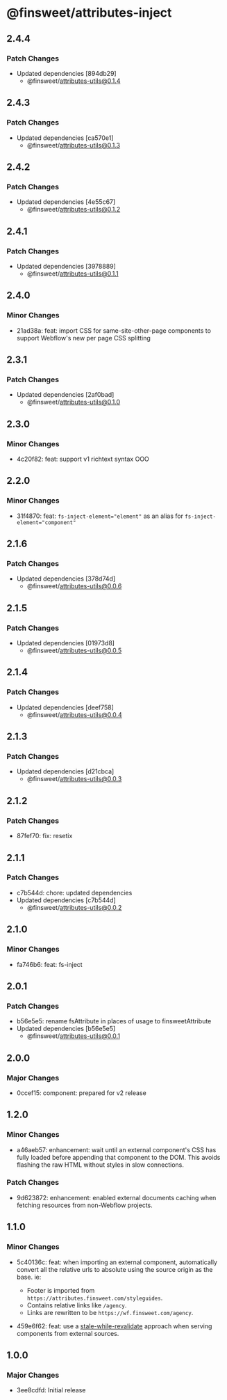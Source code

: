 # @finsweet/attributes-inject

## 2.4.4

### Patch Changes

- Updated dependencies [894db29]
  - @finsweet/attributes-utils@0.1.4

## 2.4.3

### Patch Changes

- Updated dependencies [ca570e1]
  - @finsweet/attributes-utils@0.1.3

## 2.4.2

### Patch Changes

- Updated dependencies [4e55c67]
  - @finsweet/attributes-utils@0.1.2

## 2.4.1

### Patch Changes

- Updated dependencies [3978889]
  - @finsweet/attributes-utils@0.1.1

## 2.4.0

### Minor Changes

- 21ad38a: feat: import CSS for same-site-other-page components to support Webflow's new per page CSS splitting

## 2.3.1

### Patch Changes

- Updated dependencies [2af0bad]
  - @finsweet/attributes-utils@0.1.0

## 2.3.0

### Minor Changes

- 4c20f82: feat: support v1 richtext syntax OOO

## 2.2.0

### Minor Changes

- 31f4870: feat: `fs-inject-element="element"` as an alias for `fs-inject-element="component"`

## 2.1.6

### Patch Changes

- Updated dependencies [378d74d]
  - @finsweet/attributes-utils@0.0.6

## 2.1.5

### Patch Changes

- Updated dependencies [01973d8]
  - @finsweet/attributes-utils@0.0.5

## 2.1.4

### Patch Changes

- Updated dependencies [deef758]
  - @finsweet/attributes-utils@0.0.4

## 2.1.3

### Patch Changes

- Updated dependencies [d21cbca]
  - @finsweet/attributes-utils@0.0.3

## 2.1.2

### Patch Changes

- 87fef70: fix: resetix

## 2.1.1

### Patch Changes

- c7b544d: chore: updated dependencies
- Updated dependencies [c7b544d]
  - @finsweet/attributes-utils@0.0.2

## 2.1.0

### Minor Changes

- fa746b6: feat: fs-inject

## 2.0.1

### Patch Changes

- b56e5e5: rename fsAttribute in places of usage to finsweetAttribute
- Updated dependencies [b56e5e5]
  - @finsweet/attributes-utils@0.0.1

## 2.0.0

### Major Changes

- 0ccef15: component: prepared for v2 release

## 1.2.0

### Minor Changes

- a46aeb57: enhancement: wait until an external component's CSS has fully loaded before appending that component to the DOM. This avoids flashing the raw HTML without styles in slow connections.

### Patch Changes

- 9d623872: enhancement: enabled external documents caching when fetching resources from non-Webflow projects.

## 1.1.0

### Minor Changes

- 5c40136c: feat: when importing an external component, automatically convert all the relative urls to absolute using the source origin as the base.
  ie:

  - Footer is imported from `https://attributes.finsweet.com/styleguides`.
  - Contains relative links like `/agency`.
  - Links are rewritten to be `https://wf.finsweet.com/agency`.

- 459e6f62: feat: use a [stale-while-revalidate](https://web.dev/stale-while-revalidate/) approach when serving components from external sources.

## 1.0.0

### Major Changes

- 3ee8cdfd: Initial release
